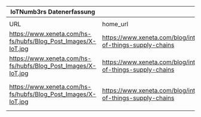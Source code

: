 |IoTNumb3rs Datenerfassung|||||||||||
| ---- | ---- | ---- | ---- | ---- | ---- | ---- | ---- | ---- | ---- | ---- |
||||||||||||
|URL|home_url|filename|device_class|device_count|market_class|market_volume|prognosis_year|publication_year|authorship_class|Dropbox folder|
|https://www.xeneta.com/hs-fs/hubfs/Blog_Post_Images/X-IoT.jpg|https://www.xeneta.com/blog/internet-of-things-supply-chains|file5_X-IoT.jpg|Home|1900000000|||2019|2016|blogger|JinlinHolic/20181118-1500|
|https://www.xeneta.com/hs-fs/hubfs/Blog_Post_Images/X-IoT.jpg|https://www.xeneta.com/blog/internet-of-things-supply-chains|file5_X-IoT.jpg|Generic IoT|50000000000|||2020|2016|blogger||
|https://www.xeneta.com/hs-fs/hubfs/Blog_Post_Images/X-IoT.jpg|https://www.xeneta.com/blog/internet-of-things-supply-chains|file5_X-IoT.jpg|||value(by logistics and supply chain)|2.7E+12|2022|2016|blogger||
